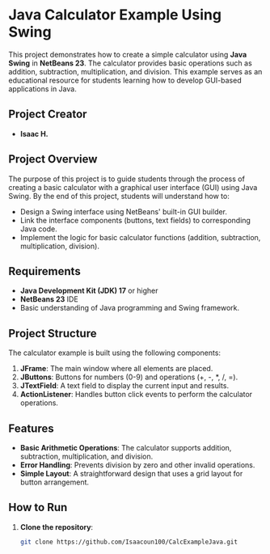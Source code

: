 # Java Calculator Example Using Swing

This project demonstrates how to create a simple calculator using **Java Swing** in **NetBeans 23**. The calculator provides basic operations such as addition, subtraction, multiplication, and division. This example serves as an educational resource for students learning how to develop GUI-based applications in Java.

## Project Creator
- **Isaac H.**

## Project Overview

The purpose of this project is to guide students through the process of creating a basic calculator with a graphical user interface (GUI) using Java Swing. By the end of this project, students will understand how to:

- Design a Swing interface using NetBeans' built-in GUI builder.
- Link the interface components (buttons, text fields) to corresponding Java code.
- Implement the logic for basic calculator functions (addition, subtraction, multiplication, division).
  
## Requirements

- **Java Development Kit (JDK) 17** or higher
- **NetBeans 23** IDE
- Basic understanding of Java programming and Swing framework.

## Project Structure

The calculator example is built using the following components:

1. **JFrame**: The main window where all elements are placed.
2. **JButtons**: Buttons for numbers (0-9) and operations (+, -, *, /, =).
3. **JTextField**: A text field to display the current input and results.
4. **ActionListener**: Handles button click events to perform the calculator operations.

## Features

- **Basic Arithmetic Operations**: The calculator supports addition, subtraction, multiplication, and division.
- **Error Handling**: Prevents division by zero and other invalid operations.
- **Simple Layout**: A straightforward design that uses a grid layout for button arrangement.

## How to Run

1. **Clone the repository**:
   ```bash
   git clone https://github.com/Isaacoun100/CalcExampleJava.git
